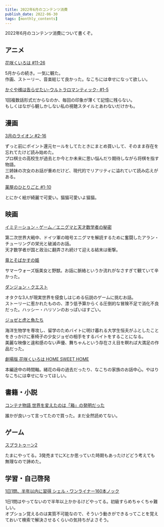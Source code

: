 ```yaml
---
title: 2022年6月のコンテンツ消費
publish_date: 2022-06-30
tags: [monthly_contents]
---
```


2022年6月のコンテンツ消費について書くぞ。

## アニメ

[花咲くいろは #11-26](https://annict.com/works/1732)

5月からの続き。一気に観た。  
作画、ストーリー、音楽総じて良かった。なこちには幸せになって欲しい。


[かぐや様は告らせたい-ウルトラロマンティック- #1-5](https://annict.com/works/7725)

1回複数話形式だからなのか、毎回の印象が薄くて記憶に残らない。  
もしくはながら観しかしない私の視聴スタイルとあわないだけかも。


## 漫画

[3月のライオン #2-16](https://amzn.to/3IcCgUe)

ずっと前にポイント還元セールをしてたときにまとめ買いして、そのまま存在を忘れてたけど読み始めた。  
プロ棋士の高校生が過去とか今とか未来に思い悩んだり期待しながら将棋を指す物語。  
三姉妹の次女のお話が重めだけど、現代的でリアリティに溢れていて読み応えがある。

[薬屋のひとりごと #1-10](https://amzn.to/3OCHgDL)

とにかく絵が綺麗で可愛い。猫猫可愛いよ猫猫。


## 映画

[イミテーション・ゲーム／エニグマと天才数学者の秘密](https://filmarks.com/movies/57847)

第二次世界大戦中、ドイツ軍の暗号エニグマを解読するために奮闘したアラン・チューリングの栄光と破滅のお話。  
天才数学者が国と政治に翻弄され続けて迎える結末は衝撃。

[竜とそばかすの姫](https://filmarks.com/movies/94514)

サマーウォーズ版美女と野獣。お話に脈絡というか流れがなさすぎて観ていて辛かった。

[ダンジョン・クエスト](https://filmarks.com/movies/101071)

オタクな3人が現実世界を侵食しはじめる伝説のゲームに挑むお話。  
ストーリーに惹かれたものの、漂う低予算からくる圧倒的な冒険不足で消化不良だった。ハッシー・ハリソンのおっぱいはすごい。


[ジョゼと虎と魚たち](https://filmarks.com/movies/88083)

海洋生物学を専攻し、留学のためバイトに明け暮れる大学生恒夫がふとしたことをきっかけに車椅子の少女ジョゼの相手をするバイトをすることになる。  
美麗な映像と違和感のない声優、舞ちゃんという存在さえ目を瞑れば大満足の作品だった。

[劇場版 花咲くいろは HOME SWEET HOME](https://filmarks.com/movies/53268)

本編途中の時間軸。緒花の母の過去だったり、なこちの家族のお話中心。やはりなこちには幸せになってほしい。


## 書籍・小説

[コンテナ物語 世界を変えたのは「箱」の発明だった](https://amzn.to/3NBIdeu)

誰かが良いって言ってたので買った。まだ全然読めてない。


## ゲーム

[スプラトゥーン2](https://amzn.to/3febU6I)

たまにやってる。3発売までにXとか思っていた時期もあったけどどう考えても無理なので諦めた。


## 学習・自己啓発

[1日1問、半年以内に習得 シェル・ワンライナー160本ノック](https://amzn.to/3s9GrJs)

1日1問はやってないので半年以上かかるけどやってる。初級すらめちゃくちゃ難しい。  
オプション覚えるのは実質不可能なので、そういう動きができるってことを覚えておいて検索で解決させるくらいの気持ちがよさそう。
